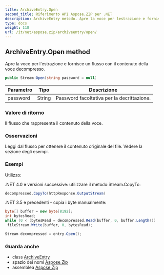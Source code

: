 ```yaml
---
title: ArchiveEntry.Open
second_title: Riferimento API Aspose.ZIP per .NET
description: ArchiveEntry metodo. Apre la voce per lestrazione e fornisce un flusso con il contenuto della voce decompresso.
type: docs
weight: 110
url: /it/net/aspose.zip/archiveentry/open/
---
```

## ArchiveEntry.Open method

Apre la voce per l'estrazione e fornisce un flusso con il contenuto della voce decompresso.

```csharp
public Stream Open(string password = null)
```

| Parametro | Tipo | Descrizione |
| --- | --- | --- |
| password | String | Password facoltativa per la decrittazione. |

### Valore di ritorno

Il flusso che rappresenta il contenuto della voce.

### Osservazioni

Leggi dal flusso per ottenere il contenuto originale del file. Vedere la sezione degli esempi.

### Esempi

Utilizzo:

.NET 4.0 e versioni successive: utilizzare il metodo Stream.CopyTo:

```csharp
decompressed.CopyTo(httpResponse.OutputStream)
```

.NET 3.5 e precedenti - copia i byte manualmente:

```csharp
byte[] buffer = new byte[8192];
int bytesRead;
while (0 < (bytesRead = decompressed.Read(buffer, 0, buffer.Length)))
 fileStream.Write(buffer, 0, bytesRead);
```

```csharp
Stream decompressed = entry.Open();
```

### Guarda anche

* class [ArchiveEntry](../)
* spazio dei nomi [Aspose.Zip](../../archiveentry/)
* assemblea [Aspose.Zip](../../../)


